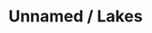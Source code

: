 ---
ee_id: '4177'
site: '1'
type: '2'
url: 2014-087-unnamed-lakes
title: Unnamed / Lakes
year: '2014'
display_year: '2014'
medium: 1920x1080 H.264/MPEG-4 Part 10 looped digital file (from ​lossless ​Quicktime
  Animation master), media player, 70” flatscreen, armature, various cables
dims: 79 x 36 1/2 x 11 inches
pitch:
ps:
live_url:
related:
youtube:
related_code:
imgs: unnamed-lakes-2014-087-full-still-3-database-team.jpg
subheading:
download:
add_credit:
add_credits:
commission:
layout: things-i-made
---